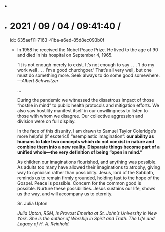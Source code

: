 -
- # 2021 / 09 / 04 / 09:41:40 /
  id:: 635aef11-7163-41ba-a6ed-85d8ec093b0f
	- In 1958 he received the Nobel Peace Prize. He lived to the age of 90 and died in his hospital on September 4, 1965.
	  
	  “It is not enough merely to exist. It’s not enough to say . . . ‘I do my work well . . . I’m a good churchgoer.’ That’s all very well, but one must do something more. Seek always to do some good somewhere. —*Albert Schweitzer*
	  
	  ...
	  
	  During the pandemic we witnessed the disastrous impact of those “hostile in mind” to public health protocols and mitigation efforts. We also saw hostility manifest itself in our unwillingness to listen to those with whom we disagree. Our collective aggression and division were on full display.
	  
	  In the face of this disunity, I am drawn to Samuel Taylor Coleridge’s more helpful (if esoteric!) “esemplastic imagination”: **our ability as humans to take two concepts which do not coexist in nature and combine them into a new reality. Disparate things become part of a unified whole—the very definition of being “open in mind.”**
	  
	  As children our imaginations flourished, and anything was possible. As adults too many have allowed their imaginations to atrophy, giving way to cynicism rather than possibility. Jesus, lord of the Sabbath, reminds us to remain firmly grounded, holding fast to the hope of the Gospel. Peace is possible. Concern for the common good is possible. Nurture these possibilities. Jesus sustains our life, shows us the way, and will accompany us to eternity.
	  
	  Sr. Julia Upton
	  
	  *Julia Upton, RSM, is Provost Emerita at St. John’s University in New York. She is the author of Worship in Spirit and Truth: The Life and Legacy of H. A. Reinhold.*
	  
	  
	  <!-- Exported from TiddlyWiki at 19:18, 22nd October 2022 -->
